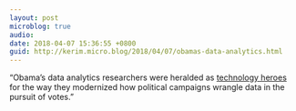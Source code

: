 ```yaml
---
layout: post
microblog: true
audio: 
date: 2018-04-07 15:36:55 +0800
guid: http://kerim.micro.blog/2018/04/07/obamas-data-analytics.html
---
```

“Obama’s data analytics researchers were heralded as [technology heroes](https://www.forbes.com/sites/kalevleetaru/2018/03/19/why-are-we-only-now-talking-about-facebook-and-elections/#7404eff84838) for the way they modernized how political campaigns wrangle data in the pursuit of votes.”
